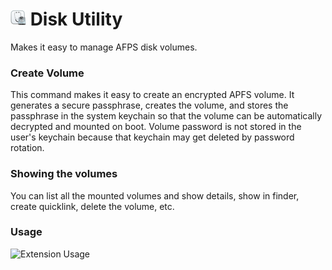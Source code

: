 # <img src="media/disk-util.png" alt="Logo" width="25" height="25"> Disk Utility

Makes it easy to manage AFPS disk volumes.

### Create Volume

This command makes it easy to create an encrypted APFS volume. It generates a secure passphrase, creates the volume, 
and stores the passphrase in the system keychain so that the volume can be automatically decrypted and mounted on boot. 
Volume password is not stored in the user's keychain because that keychain may get deleted by password rotation.

### Showing the volumes

You can list all the mounted volumes and show details, show in finder, create quicklink, delete the volume, etc.

### Usage

<img src="media/extension-usage.gif" alt="Extension Usage">

